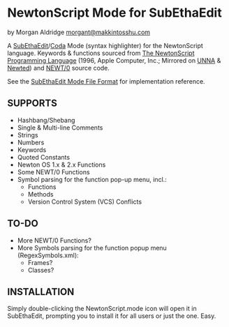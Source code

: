 NewtonScript Mode for SubEthaEdit
=================================

by Morgan Aldridge <morgant@makkintosshu.com>

A [SubEthaEdit](http://codingmonkeys.de/subethaedit/)/[Coda](http://panic.com/coda/) Mode (syntax highlighter) for the NewtonScript language. Keywords & functions sourced from [The NewtonScript 
Programming Language](http://manuals.info.apple.com/en_US/NewtonScriptProgramLanguage.PDF) (1996, Apple Computer, Inc.; Mirrored on [UNNA](http://www.unna.org/unna/development/documentation/NewtonScriptProgramLanguage.pdf) & [Newted](http://www.newted.org/download/manuals/NewtonScriptProgramLanguage.pdf)) and [NEWT/0](http://trac.so-kukan.com/newt/) source code.

See the [SubEthaEdit Mode File Format](http://codingmonkeys.de/subethaedit/mode.html) for implementation reference.

SUPPORTS
--------

* Hashbang/Shebang
* Single & Multi-line Comments
* Strings
* Numbers
* Keywords
* Quoted Constants
* Newton OS 1.x & 2.x Functions
* Some NEWT/0 Functions
* Symbol parsing for the function pop-up menu, incl.:
  * Functions
  * Methods
  * Version Control System (VCS) Conflicts

TO-DO
-----

* More NEWT/0 Functions?
* More Symbols parsing for the function popup menu (RegexSymbols.xml):
  * Frames?
  * Classes?

INSTALLATION
------------

Simply double-clicking the NewtonScript.mode icon will open it in SubEthaEdit, prompting you to install it for all users or just the one. Easy.
